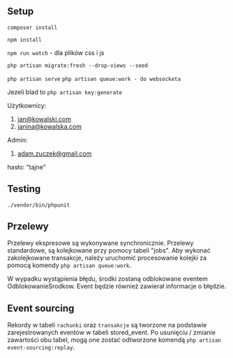 ## Setup

`composer install`

`npm install`

`npm run watch` - dla plików css i js


`php artisan migrate:fresh --drop-views --seed`

`php artisan serve`
`php artisan queue:work - do websocketa`

Jezeli blad to 
`php artisan key:generate`

Użytkownicy:
1. jan@kowalski.com
2. janina@kowalska.com

Admin:

1. adam.zuczek@gmail.com

hasło: "tajne"

## Testing

`./vendor/bin/phpunit`

## Przelewy

Przelewy ekspresowe są wykonywane synchronicznie. Przelewy standardowe, są kolejkowane przy pomocy tabeli "jobs". Aby wykonać zakolejkowane transakcje, należy uruchomić procesowanie kolejki za pomocą komendy `php artisan queue:work`.

W wypadku wystąpienia błędu, środki zostaną odblokowane eventem OdblokowanieSrodkow. Event będzie również zawierał informacje o błędzie.

## Event sourcing

Rekordy w tabeli `rachunki` oraz `transakcje` są tworzone na podstawie zarejestrowanych eventów w tabeli stored_event. Po usunięciu / zmianie zawartości obu tabel, mogą one zostać odtworzone komendą `php artisan event-sourcing:replay`.
